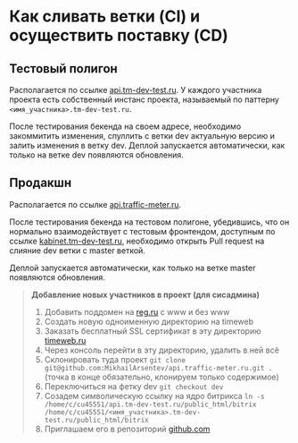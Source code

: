 # Как сливать ветки (CI) и осуществить поставку (CD)

## Тестовый полигон
Располагается по ссылке [api.tm-dev-test.ru](https://api.tm-dev-test.ru/).
У каждого участника проекта есть собственный инстанс проекта, называемый по паттерну `<имя_участника>.tm-dev-test.ru`.

После тестирования бекенда на своем адресе, необходимо закоммитить изменения, спуллить с ветки dev актуальную версию и залить изменения в ветку dev.
Деплой запускается автоматически, как только на ветке dev появляются обновления.

## Продакшн
Располагается по ссылке [api.traffic-meter.ru](https://api.traffic-meter.ru/).

После тестирования бекенда на тестовом полигоне, убедившись, что он нормально взаимодействует с тестовым фронтендом, доступным по ссылке [kabinet.tm-dev-test.ru](https://kabinet.tm-dev-test.ru/), необходимо открыть Pull request на слияние dev ветки с master веткой.

Деплой запускается автоматически, как только на ветке master появляются обновления.

> **Добавление новых участников в проект (для сисадмина)**
> 
> 1. Добавить поддомен на [reg.ru](https://reg.ru/) c www и без www
> 2. Создать новую одноименную директорию на timeweb
> 3. Заказать бесплатный SSL сертификат в эту директорию [timeweb.ru](https://hosting.timeweb.ru/ssl#order)
> 3. Через консоль перейти в эту директорию, удалить в ней всё
> 4. Склонировать туда проект `git clone git@github.com:MikhailArsentev/api.traffic-meter.ru.git .` (точка в конце обязательно, клонируем только содержимое)
> 5. Переключиться на фетку dev `git checkout dev`
> 6. Созадем символическую ссылку на ядро битрикса `ln -s /home/c/cu45551/api.tm-dev-test.ru/public_html/bitrix /home/c/cu45551/<имя_участника>.tm-dev-test.ru/public_html/bitrix`
> 7. Приглашаем его в репозиторий [github.com](https://github.com/MikhailArsentev/api.traffic-meter.ru/settings/access/)